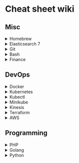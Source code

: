 # Cheat sheet wiki

## Misc

<details>
  <summary>Homebrew</summary>

  ### Homebrew

  Switch PHP versions
  
  `brew link --force php@7.3`
</details>

<details>
  <summary>Elasticsearch 7</summary>

  ### Elasticsearch 7 

  #### Search everying
  ```
  GET _search
  {
    "query": {
      "match_all": {}
    }
  }
  ```
  
  #### Index
  #### Create
  Create an index with mappings
  ```
  PUT /transaction
{
    "mappings": {
        "dynamic": true,
        "properties" : {
            "commission" : {
                "type" : "long"
            },
            "id" : {
                "type" : "integer"
            },
            "title" : {
                "type" : "text"
            },
            "user" : {
                "properties" : {
                    "user_id" : {
                        "type" : "integer"
                    }
                }
            },
            "created_at" : {
                "type" : "date",
                "format":"yyyy-MM-dd HH:mm:ss"
            }
        }
    }
}
  ```
  
  #### List
  ```
  GET _cat/indices
  ```

  #### List all from an index
  ```
  GET /cdnctl-messages/_search
  {
    "query": {
      "match_all": {}
    }
  }
  ```


  #### Delete
  ```
  DELETE /transaction
  ```

  #### Mapping

  #### Mapping Types
  - Mapping types are deprecated in 6.0.0.
  - Mapping types can be compared to tables, it allows you to divide documents in to groups
  - e.g. index with a mapping type /students/student

  #### Create a mapping

  (Create an index first)

  ```
  PUT /transaction/_mapping
  {
    "properties": {
        "created_at" : {
            "type" : "date",
            "format":"yyyy-MM-dd HH:mm:ss"
        }
    }
  }
  ```
  
  #### Create documents
  ```
  POST /user/_doc/78
  {
    "user_id": 78,
    "name": "matt smith"
  }
  ```
  
  ```
  POST /transaction/_doc/1
  {
    "transaction_id": 1,
    "user_id": 78,
    "network_transaction_id": 101,
    "commission": 12
  }
  ```

  #### Search documents
  
  Returns all documents within an index
  ```
  GET /transaction/_search
  ```

  Returns a single document within an index
  ```
  GET /transaction/_doc/1
  ```

  #### Percolators
  - A percolator is a reverse search
  - We store queries as percolators and run documents against them
  - 

  #### Scripts

  Return a generated object with a boosted transaction commission

  ```
  GET /transaction/_search
  {
    "script_fields": {
        "boosted_commission": {
            "script": {
                "lang": "painless",
                "source": """
                    def tran = params._source;
                    def commission = tran.commission;
                    def variableRate = 0.95;
                    def premium = commission * 0.10;
                    def boosted = (commission * variableRate) + premium;
                    def calculation = "(commission * variableRate) + premium";

                    HashMap map = new HashMap();
                    map.put("commission", tran.commission);
                    map.put("premium", premium);
                    map.put("variableRate", variableRate);
                    map.put("boosted", boosted);
                    map.put("calculation", calculation);

                    return map;
                """
            }
        }
    }
  }
  ```

  #### References
  - https://logz.io/blog/removal-elasticsearch-mapping-types/
  - https://www.elastic.co/guide/en/elasticsearch/painless/current/painless-operators-reference.html
  - https://www.elastic.co/guide/en/elasticsearch/painless/current/painless-bucket-script-agg-context.html#painless-bucket-script-agg-context
  
</details>


<details>
  <summary>Git</summary>

  ### Git 

  ```
  # create and push tag
  git tag v3.0.0
  git push --tags
  
  # fatal: refusing to merge unrelated histories 
  git pull origin master --allow-unrelated-histories

  # returns account used to push/pull
  git remote -v

  # change remote branch
  git remote set-url origin [URL]

  # switch accounts
  git config --global user.name 'mkadiri'
  git config --global user.email 'my@email.com'

  # delete tags
  git push --delete origin v1.11.1 && git tag --delete v1.11.1  

  # revert code to a previous commit
  git reset --hard head~1

  # store credentials
  git config credential.helper store
  git pull


  # rebase, merge commits in to one
  git fetch -p
  git rebase -i origin/master

  You'll now see an editable page.
  - The first commit should have the keyword `pick` prepended
  - The remaining should use the keyword `f`
  - Save changes and quit `:wq`

  git push -f


  # amend commit message
  git commit --amend
  git push -f


  # amend commit author
  git commit --amend --author="name <email>"
  git push -f

  # show all commits in one line
  git log --oneline

  # display all commits of a branch that has yet to be merged in to master
  git log --oneline `git merge-base lazy-mo master`..lazy-mo

  # pull a branch after rebase to fix `CONFLICT` error (change dest branch if necessary)
  git fetch origin && \
  git reset --hard origin/develop && \
  git pull --rebase

  # branch has diverged error
  git checkout develop
  git branch ${branch} -D
  git checkout ${branch}

  # view config
  git config --list

  # find git config location
  git config --list --show-origin

  # setup keys
  ssh-keygen -t ed25519 -C "<comment>"
  ssh-add -K ~/.ssh/id_rsa
  ```
</details>

<details>
  <summary>Bash</summary>

  ### Bash

  ```
  # Nano

  # Open a file with line numbers
  nano -l /path/to.file
  
  # Jump to a line number 
  ctrl + _               

  # Remove a line (go to the line first)
  ctrl + k                
  ```

  ```
  # awk

  # if 3rd column has the value "mkadiri", print out "yes"
  ls -l | awk '$3 == "mkadiri" {print "yes"}'
  ```
  
  ```
  # empty and write to a file
  echo "hello world" > hello.txt

  # add on to a file
  echo "hello world" >> hello.txt

  # give file exec priv
  chmod +x temp.sh

  # logout user
  sudo pkill -KILL -u ${USERNAME}

  # login as another user
  su '${USERNAME}'

  # find files with php file ext
  find . -name *.php

  # check currently logged in user
  whoami

  # create symbolic link, creates link to bin (application) folder
  ln -s ~/.git/kubenv /usr/local/bin/kubenv

  ```

  ```
  # direnv
  # https://direnv.net/
  # direnv is an extension for your shell. 
  # It augments existing shells with a new feature that can load and unload environment variables depending on the current directory.

  # install 
  brew install direnv
  eval "$(direnv hook bash)"

  ```
  
</details>


<details>
  <summary>Finance</summary>

  ### Finance

  ```
  AMC = Annual management charge
  The cost of managing funds/investments

  ISA = Individual savings account
  - UK equivalant of an IRA
  - Money made from investments in an ISA are tax-free
  - Allows you to deposit £20k a year (as of 2020)

  LISA = Lifetime Individual savings account
  - Similar to an ISA
  - Can only be accessed at retirement or for buying a first home
  - Allows you to deposit £4k a year
  - You receive a 25% bonus (up to £1k) from the government every year
  - Available to 18-39 year olds

  Shorting a stock
  - This is when you bet that the price of a stock will go down
  - How it works
    - You borrow a stock (fees normally apply)
    - Immediately sell the stock
    - Wait for the value to go down and buy it back
    - Return the shares and pocket the difference
    - e.g. 
      day 1 buy 10 shares for 10k with each share worth £1k
      day 2 share price drops to £800, buy back 10 shares.
      return those 10 shares that you bought back for £8k and keep £2k
  ```
</details>

## DevOps

<details>
  <summary>Docker</summary>

  ### Docker

  ``` 
  # remove images
  docker image prune
  
  # remove volume data
  docker volume prune          

  # remove all networks
  docker network prune

  # remove dangling images
  docker rmi $(docker images -f "dangling=true" -q) --force                 
  
  # prune all
  docker rmi -f $(docker images -a -q)
  
  # execute container with different user 
  docker exec -ti --user ${USER} ${CONTAINER} bash
  
  # copy file from container to your env
  docker cp ${CONTAINER}:/${FILE_PATH} ${OUTPUT_PATH}
  
  # copy file from your env to a container
  docker cp ${OUTPUT_PATH} ${CONTAINER}:${FILE_PATH}
  
  # run query on mysql container
  docker exec -i ${CONTAINER} mysql <<< "CREATE DATABASE test;" 
  
  # backup database
  docker exec ${CONTAINER} /usr/bin/mysqldump -u root --password=root ${DATABASE} > ${OUTPUT_PATH}

  # restore database
  cat ${FILE_PATH} | docker exec -i ${CONTAINER} /usr/bin/mysql -u root --password=root ${DATABASE}
  
  # run doctrine migrations on container
  docker exec -i ${CONTAINER} /var/www/site/vendor/bin/doctrine-module m:m
  
  # update config file and restart apache
  docker exec -ti ${CONTAINER} bash -c "echo 'xdebug.remote_host = 172.17.0.1' >> /etc/php/7.1/mods-available/xdebug.ini && service apache2 reload"
  ```
</details>

<details>
  <summary>Kubernetes</summary>

  ### Kubernetes
  an image orchestration tool

  #### AWS EKS
  - Elastic Kubernetes Service 

  #### AWS Fargate
  - serverless compute engine for containers
  - allocates the right amount of compute 
  - eliminates need to scale or choose instances
  - https://aws.amazon.com/fargate/

  #### Cluster
  - a collection of computers connected to work as a single unit
  - contains nodes
    - is a physical or virtual machine
    - master (one in a cluster)
      - co-ordinates cluster
      - manages worker nodes
      - responsible for orchestration 
    - worker (multiple in a cluster)
      - runs applications

  #### Pod
  - smallest unit of deployment
  - sits in a worker node
  - has one or more containers
  - needs to specify container images


  #### Deployment
  - checks health of a pod
  - restarts pods container if it terminates
  - manage the creation and scaling of pods

  ### Service
  - defines policy to access pods
  - targeted pods are defined usually by a selector
  - define a selector to match pods, port you want to expose and target port
  - A Kubernetes Service is an abstraction which defines a logical set of Pods running somewhere in your cluster, that all provide the same functionality.
  - When created a clusterIP is assigned


  #### ClusterIP
  - default Kubernetes service
  - creates service inside cluster that other apps in the cluster can access
  - no external access (from the internet) unless you use a Kubernetes proxy
  - https://medium.com/google-cloud/kubernetes-nodeport-vs-loadbalancer-vs-ingress-when-should-i-use-what-922f010849e0



  #### ClusterIP vs NodePort vs LoadBalancer


</details>

<details>
  <summary>Kubectl</summary>
  
  ### Kubectl

  ```
  # display all contexts
  kubectl config get-contexts

  # display current context
  kubectl config current-context 

  # exec on to pod on namespace
  kubectl exec -ti --namespace=${NAMESPACE} ${POD} bash

  # exec mysql command on pod
  kubectl exec -ti --namespace=${NAMESPACE} ${POD} mysql <<< "show tables;"

  # run commands on pod
  kubectl exec -ti --namespace=${NAMESPACE} ${POD} -- bash -c "echo 'hello world'"

  # backup database on mysql container
  kubectl exec -ti --namespace=${NAMESPACE} ${POD} -- bash -c "mysql -u root --password=root ${DATABASE} < ~/${DATABASE}.sql" 

  # exec from specific container
  kubectl exec -ti --namespace=${NAMESPACE} --container=${CONTAINER} ${POD} bash

  # Flush redis cache
  kubectl exec -ti --namespace=${NAMESPACE} ${POD} redis-cli FLUSHALL

  # list clusters
  kubectl config get-contexts

  # list pods on a namespace
  kubectl get pods --context=${CONTEXT} --namespace=${NAMESPACE}

  # view all of the containers in a pod.
  kubectl describe pod/${POD} --namespace=${NAMESPACE}

  # view logs of a pod
  kubectl logs -f --namespace=${NAMESPACE} ${POD}

  # log output from specific container
  kubectl logs -f --namespace=${NAMESPACE} --container=${CONTAINER} ${POD}

  # delete pods that have the `CrashLoopBackOff` status
  kubectl delete pod --namespace=${NAMESPACE} `kubectl get pods | awk '$3 == "CrashLoopBackOff" {print $1}'`

  # get pods on namespace
  kubectl get pods --namespace=${NAMESPACE}

  # deploy deployment
  kubectl apply -f deployment.yaml --namespace=${NAMESPACE} 

  # example env variables
  export NAMESPACE=dev
  export POD=web-app
  export CONTAINER=web-app-1

  ```
</details>

<details>
  <summary>Minikube</summary>

  ### Minikube

  #### What is Minikube?
  - A tool that allows you to run kubernetes locally
  - Minikube runs a single-node Kubernetes cluster inside a Virtual Machine

  ```
  # start minikube
  minikube start
  ```
</details>

<details>
  <summary>Kinesis</summary>

  ### Kinesis

  #### What is a shard
  - Is the base throughput unit of an Amazon Kinesis data stream
  - One shard provides a capacity of 1MB/sec data input and 2MB/sec data output

</details>

<details>
  <summary>Terraform</summary>

  general syntax for terraform resource

  ```
  resource "<PROVIDER>_<TYPE>" "<NAME>" {
    [CONFIG …]
  }
  ```

  ```
  # terraform comes with basic functionality but no code for providers such as AWS
  # init downloads this code
  terraform init`
  
  # let's you see what terraform will do before actually doing it
  terraform plan

  # create instances
  terraform apply
  ```


  `PROVIDER` = provider name, `TYPE` = type of resource, `NAME` = identifier, `CONFIG` = arguments
</details>

<details>
  <summary>AWS</summary>

  ### AWS

  #### AMI 
  - Amazon machine image
  - The image to run on your EC2 instance
  - Free and paid are available https://aws.amazon.com/marketplace/
  - Can create you own https://packer.io/

  #### EC2
  - A server is called an EC2 instance

  #### ECS
  - Amazon Elastic Container
  
  ##### Clusters
  - A regional group of container instances on which you can run task requests
  - Each account receives a default cluster the first time you use the Amazon ECS service. 
  - Clusters may contain more than one Amazon EC2 instance type.

  #### ELB
  - Amazon elastic load balancer
  - Automatically distributes incoming traffic across multiple targets
  - such as EC2 instances, containers, IP addresses, and Lambda functions
  - https://aws.amazon.com/elasticloadbalancing/

  #### VPC
  - Virtual Private Cloud
  - Virtual network dedicated to your AWS account
  - Allows you to launch AWS resources in to virtual network
  - Virtual network resembles a traditional network
  - You must have either two private subnets or two public subnets available to create a DB subnet group for a DB instance to use in a VPC

  #### NAT
  Network address translation

  #### Subnet
  - A range of IP addresses in your VPC
  - sub-section of a network
  - includes all computers in a specific location
  - subnets in different availability zones create fault tolerance, availability and redundancy 
  - public of private
  - public has access to the internet
  - you define a public/private subnet with route tables
  - subnets associated with a route table that have access to an internet gateway are public
  - internally resources in different subnets should be able to communicated with each other

  ### internet gateway
  allows us to connect to the internet

  #### Route tables
  - Contains set of rules, called routes
  - Used to determine where network traffic is directed

  #### CIDR 
  - Classless Inter-Domain Routing
  - a method for allocating IP addresses and IP routing

  ### ENI
  - Elastic network interfaces

  #### Ingress
  Ingress is an object that allows access to your Kubernetes services from outside the Kubernetes cluster
  
  #### References
  https://docs.aws.amazon.com/vpc/latest/userguide/what-is-amazon-vpc.html
  https://docs.aws.amazon.com/AmazonRDS/latest/UserGuide/CHAP_Tutorials.WebServerDB.CreateVPC.html
</details>

## Programming

<details>
  <summary>PHP</summary>
  
  ### PHP

  #### Composer
  ```
  # update single package
  composer update doctrine/doctrine-fixtures-bundle

  # increase composer memory
  COMPOSER_MEMORY_LIMIT=-1 composer install

  # require a specific branch of a library, prepend with `dev-`
  composer require google/apiclient:dev-feature-123 

  # errors

  # The requested package maple-syrup-group/qp-lib-event-bus dev-kinesis exists as ${LIBRARY}[v1.0.0, ..] but these are rejected by your constraint.
  composer clear

  # composer not pulling latest library code
  composer clearcache
  composer upgrade
  ```
</details>

<details>
  <summary>Golang</summary>

  ### Golang

  ```
  # install golang on ubuntu
  sudo apt-get update && sudo apt-get install golang-go

  # test multiple packages
  go test ./...

  # build go application, make it verbose and specify output
  go build -v -o /bin/app

  # running binary
  sudo chmod +x [binary]
  ./[binary]

  # building and running binary

  # linux
  env GOOS=linux GOARCH=amd64 go build -o app && \
  chmod +x app && \
  ./app

  # mac os
  env GOOS=darwin GOARCH=amd64 go build -o app && \
  chmod +x app && \
  ./app
  ```

  ```
  # create template
  pip install cookiecutter

  cookiecutter https://github.com/lacion/cookiecutter-golang.git
  ```
</details>

<details>
  <summary>Python</summary>

  ### Python

  #### PIP

  Is a  Python package manager

  ```
  # install
  sudo apt install python-pip

  nano ~/.bashrc
  
  # add the following to the end 
  PATH=$PATH:~/.local/bin
  ```

</details>
